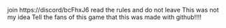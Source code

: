 join https://discord/bcFhxJ6
read the rules and do not leave
This was not my idea
Tell the fans of this game that this was made with github!!!!
